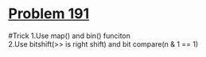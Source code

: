 # [Problem 191](https://leetcode.com/problems/number-of-1-bits/description/)
#Trick
1.Use map() and bin() funciton   
2.Use bitshift(>> is right shift) and bit compare(n & 1 == 1)
